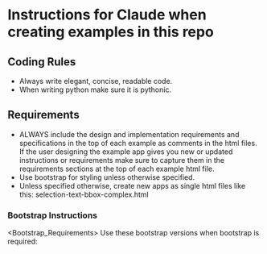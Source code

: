 # Instructions for Claude when creating examples in this repo

## Coding Rules
- Always write elegant, concise, readable code.
- When writing python make sure it is pythonic.

## Requirements
- ALWAYS include the design and implementation requirements and specifications in the top of each example as comments in the html files. If the user designing the example app gives you new or updated instructions or requirements make sure to capture them in the requirements sections at the top of each example html file.
- Use bootstrap for styling unless otherwise specified.
- Unless specified otherwise, create new apps as single html files like this: selection-text-bbox-complex.html

### Bootstrap Instructions
<Bootstrap_Requirements>
Use these bootstrap versions when bootstrap is required:
<link href="https://cdn.jsdelivr.net/npm/bootstrap@5.3.3/dist/css/bootstrap.min.css" rel="stylesheet" integrity="sha384-QWTKZyjpPEjISv5WaRU9OFeRpok6YctnYmDr5pNlyT2bRjXh0JMhjY6hW+ALEwIH" crossorigin="anonymous">
<script src="https://cdn.jsdelivr.net/npm/bootstrap@5.3.3/dist/js/bootstrap.bundle.min.js" integrity="sha384-YvpcrYf0tY3lHB60NNkmXc5s9fDVZLESaAA55NDzOxhy9GkcIdslK1eN7N6jIeHz" crossorigin="anonymous"></script>
</Bootstrap_Requirements>
